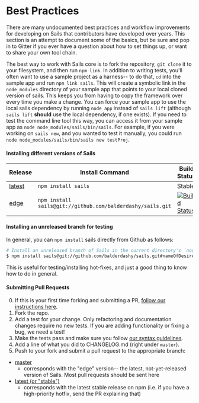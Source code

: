 # Best Practices

There are many undocumented best practices and workflow improvements for developing on Sails that contributors have developed over years.  This section is an attempt to document some of the basics, but be sure and pop in to Gitter if you ever have a question about how to set things up, or want to share your own tool chain.

The best way to work with Sails core is to fork the repository, `git clone` it to your filesystem, and then run `npm link`.  In addition to writing tests, you'll often want to use a sample project as a harness-- to do that, `cd` into the sample app and run `npm link sails`.  This will create a symbolic link in the `node_modules` directory of your sample app that points to your local cloned version of sails.  This keeps you from having to copy the framework over every time you make a change.  You can force your sample app to use the local sails dependency by running `node app` instead of `sails lift` (although `sails lift` **should** use the local dependency, if one exists).  If you need to test the command line tool this way, you can access it from your sample app as `node node_modules/sails/bin/sails`.  For example, if you were working on `sails new`, and you wanted to test it manually, you could run `node node_modules/sails/bin/sails new testProj`.


#### Installing different versions of Sails

| Release               | Install Command          | Build Status      |
|-----------------------|--------------------------|-------------------|
| [latest](https://npmjs.com/package/sails)                | `npm install sails`      | Stable |
| [edge](https://github.com/balderdashy/sails/tree/master)                  | `npm install sails@git://github.com/balderdashy/sails.git` | [![Build Status](https://travis-ci.org/balderdashy/sails.png?branch=master)](https://travis-ci.org/balderdashy/sails/branches) |

<!-- | [beta](https://github.com/balderdashy/sails/tree/beta)                  | `npm install sails@beta` | [![Build Status](https://travis-ci.org/balderdashy/sails.png?branch=beta)](https://travis-ci.org/balderdashy/sails/branches) | -->


#### Installing an unreleased branch for testing

In general, you can `npm install` sails directly from Github as follows:

```sh
# Install an unreleased branch of Sails in the current directory's `node_modules`
$ npm install sails@git://github.com/balderdashy/sails.git#nameOfDesiredBranch
```

This is useful for testing/installing hot-fixes, and just a good thing to know how to do in general.

#### Submitting Pull Requests

0. If this is your first time forking and submitting a PR, [follow our instructions here](https://sailsjs.com/documentation/contributing/code-submission-guidelines/sending-pull-requests).
1. Fork the repo.
2. Add a test for your change. Only refactoring and documentation changes require no new tests. If you are adding functionality or fixing a bug, we need a test!
4. Make the tests pass and make sure you follow [our syntax guidelines](https://github.com/balderdashy/sails/blob/master/.jshintrc).
5. Add a line of what you did to CHANGELOG.md (right under `master`).
6. Push to your fork and submit a pull request to the appropriate branch:
  + [master](https://github.com/balderdashy/sails/tree/master)
    + corresponds with the "edge" version-- the latest, not-yet-released version of Sails. Most pull requests should be sent here
  + [latest (or "stable")](https://npmjs.com/package/sails)
    + corresponds with the latest stable release on npm (i.e. if you have a high-priority hotfix, send the PR explaining that)

<docmeta name="displayName" value="Best Practices">
